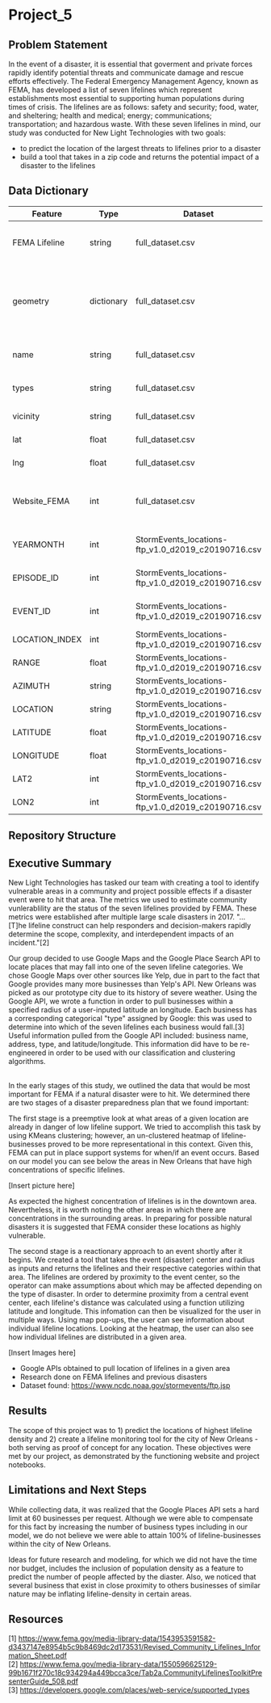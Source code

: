 # Project_5

## Problem Statement

In the event of a disaster, it is essential that goverment and private forces rapidly identify potential threats and communicate damage and rescue efforts effectively. The Federal Emergency Management Agency, known as FEMA, has developed a list of seven lifelines which represent establishments most essential to supporting human populations during times of crisis. The lifelines are as follows: safety and security; food, water, and sheltering; health and medical; energy; communications; transportation; and hazardous waste. With these seven lifelines in mind, our study was conducted for New Light Technologies with two goals:

  - to predict the location of the largest threats to lifelines prior to a disaster
  - build a tool that takes in a zip code and returns the potential impact of a disaster to the lifelines

## Data Dictionary
|Feature|Type|Dataset|Description|
|-------|----|-------|-----------|
|FEMA Lifeline|string|full_dataset.csv|Description of one of FEMA's seven lifelines.|
|geometry|dictionary|full_dataset.csv|Multiple variations on latitude and Longitude information about a location.|
|name|string|full_dataset.csv|Name of business or location.|
|types|string|full_dataset.csv|Google categorical type.|
|vicinity|string|full_dataset.csv|Address of location.|
|lat|float|full_dataset.csv|Latitude of location.|
|lng|float|full_dataset.csv|Longitude of location.|
|Website_FEMA|int|full_dataset.csv|Numeric representation FEMA categorical lifelines.|
|YEARMONTH|int|StormEvents_locations-ftp_v1.0_d2019_c20190716.csv|Year and month of storm event.|
|EPISODE_ID|int|StormEvents_locations-ftp_v1.0_d2019_c20190716.csv|Episode identifying number.|
|EVENT_ID|int|StormEvents_locations-ftp_v1.0_d2019_c20190716.csv|Event identifying number.|
|LOCATION_INDEX|int|StormEvents_locations-ftp_v1.0_d2019_c20190716.csv|?|
|RANGE|float|StormEvents_locations-ftp_v1.0_d2019_c20190716.csv|?|
|AZIMUTH|string|StormEvents_locations-ftp_v1.0_d2019_c20190716.csv|?|
|LOCATION|string|StormEvents_locations-ftp_v1.0_d2019_c20190716.csv|City of event.|
|LATITUDE|float|StormEvents_locations-ftp_v1.0_d2019_c20190716.csv|?|
|LONGITUDE|float|StormEvents_locations-ftp_v1.0_d2019_c20190716.csv|?|
|LAT2|int|StormEvents_locations-ftp_v1.0_d2019_c20190716.csv|?|
|LON2|int|StormEvents_locations-ftp_v1.0_d2019_c20190716.csv|?|

## Repository Structure


## Executive Summary  

New Light Technologies has tasked our team with creating a tool to identify vulnerable areas in a community and project possible effects if a disaster event were to hit that area. The metrics we used to estimate community vunlerablility are the status of the seven lifelines provided by FEMA. These metrics were established after multiple large scale disasters in 2017. "...[T]he lifeline construct can help responders and decision-makers rapidly determine the scope, complexity, and
interdependent impacts of an incident."[2]   

Our group decided to use Google Maps and the Google Place Search API to locate places that may fall into one of the seven lifeline categories. We chose Google Maps over other sources like Yelp, due in part to the fact that Google provides many more businesses than Yelp's API. New Orleans was picked as our prototype city due to its history of severe weather. Using the Google API, we wrote a function in order to pull businesses within a specified radius of a user-inputed latitude an longitude. Each business has a corresponding categorical "type" assigned by Google: this was used to determine into which of the seven lifelines each business would fall.[3] Useful information pulled from the Google API included: business name, address, type, and latitude/longitude. This information did have to be re-engineered in order to be used with our classification and clustering algorithms.\
<br/>

In the early stages of this study, we outlined the data that would be most important for FEMA if a natural disaster were to hit. We determined there are two stages of a disaster preparedness plan that we found important:

The first stage is a preemptive look at what areas of a given location are already in danger of low lifeline support. We tried to accomplish this task by using KMeans clustering; however, an un-clustered heatmap of lifeline-businesses proved to be more representational in this context. Given this, FEMA can put in place support systems for when/if an event occurs. Based on our model you can see below the areas in New Orleans that have high concentrations of specific lifelines.

[Insert picture here]  

As expected the highest concentration of lifelines is in the downtown area. Nevertheless, it is worth noting the other areas in which there are concentrations in the surrounding areas. In preparing for possible natural disasters it is suggested that FEMA consider these locations as highly vulnerable.

The second stage is a reactionary approach to an event shortly after it begins. We created a tool that takes the event (disaster) center and radius as inputs and returns the lifelines and their respective categories within that area. The lifelines are ordered by proximity to the event center, so the operator can make assumptions about which may be affected depending on the type of disaster. In order to determine proximity from a central event center, each lifeline's distance was calculated using a function utilizing latitude and longitude. This infomation can then be visualized for the user in multiple ways. Using map pop-ups, the user can see information about individual lifeline locations. Looking at the heatmap, the user can also see how individual lifelines are distributed in a given area.

[Insert Images here]  


- Google APIs obtained to pull location of lifelines in a given area
- Research done on FEMA lifelines and previous disasters
- Dataset found: https://www.ncdc.noaa.gov/stormevents/ftp.jsp

## Results

The scope of this project was to 1) predict the locations of highest lifeline density and 2) create a lifeline monitoring tool for the city of New Orleans - both serving as proof of concept for any location. These objectives were met by our project, as demonstrated by the functioning website and project notebooks.

## Limitations and Next Steps

While collecting data, it was realized that the Google Places API sets a hard limit at 60 businesses per request. Although we were able to compensate for this fact by increasing the number of business types including in our model, we do not believe we were able to attain 100% of lifeline-businesses within the city of New Orleans.

Ideas for future research and modeling, for which we did not have the time nor budget, includes the inclusion of population density as a feature to predict the number of people affected by the diaster. Also, we noticed that several business that exist in close proximity to others businesses of similar nature may be inflating lifeline-density in certain areas.

## Resources
[1] https://www.fema.gov/media-library-data/1543953591582-d3437147e8954b5c9b8469dc2d173531/Revised_Community_Lifelines_Information_Sheet.pdf  
[2] https://www.fema.gov/media-library-data/1550596625129-99b1671f270c18c934294a449bcca3ce/Tab2a.CommunityLifelinesToolkitPresenterGuide_508.pdf  
[3] https://developers.google.com/places/web-service/supported_types  
